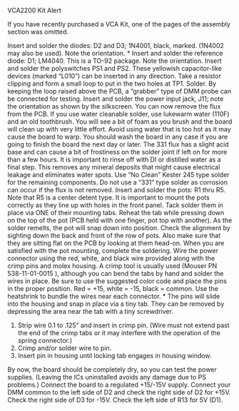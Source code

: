 

VCA2200 Kit Alert

If you have recently purchased a VCA Kit, one of the pages of the assembly section was omitted.


Insert and solder the diodes: D2 and D3; 1N4001, black, marked. (1N4002 may also be used). Note the orientation.
*
Insert and solder the reference diode: D1; LM4040. This is a TO-92 package. Note the orientation.
Insert and solder the polyswitches PS1 and PS2. These yellowish capacitor-like devices (marked “L010”) can be inserted in any direction.
Take a resistor clipping and form a small loop to put in the two holes at TP1. Solder. By keeping the loop raised above the PCB, a “grabber” type of DMM probe can be connected for testing.
Insert and solder the power input jack, J11; note the orientation as shown by the silkscreen.
You can now remove the flux from the PCB. If you use water cleanable solder, use lukewarm water (110F) and an old toothbrush. You will see a bit of foam as you brush and the board will clean up with very little effort. Avoid using water that is too hot as it may cause the board to warp. You should wash the board in any case if you are going to finish the board the next day or later. The 331 flux has a slight acid base and can cause a bit of frostiness on the solder joint if left on for more than a few hours.
It is important to rinse off with DI or distilled water as a final step. This removes any mineral deposits that might cause electrical leakage and eliminates water spots.
Use “No Clean” Kester 245 type solder for the remaining components. Do not use a “331” type solder as corrosion can occur if the flux is not removed.
Insert and solder the pots: R1 thru R5. Note that R5 is a center detent type.
It is important to mount the pots correctly as they line up with holes in the front panel. Tack solder them in place via ONE of their mounting tabs. Reheat the tab while pressing down on the top of the pot (PCB held with one finger, pot top with another). As the solder remelts, the pot will snap down into position.
Check the alignment by sighting down the back and front of the row of pots. Also  make sure that they are sitting flat on the PCB by looking at them head-on. When you are satisfied with the pot mounting, complete the soldering.
Wire the power connector using the red, white, and black wire provided along with the crimp pins and molex housing. A crimp tool is usually used (Mouser PN 538-11-01-0015 ), although you can bend the tabs by hand and solder the wires in place.  Be sure to use the suggested color code and place the pins in the proper position.  Red = +15, white = -15, black = common. Use the heatshrink to bundle the wires near each connector.
*
The pins will slide into the housing and snap in place via a tiny tab. They can be removed by depressing the area near the tab with a tiny screwdriver.

1. Strip wire 0.1 to .125” and insert in crimp pin. (Wire must not extend past the end of the crimp tabs or it may interfere with the operation of the spring connector.)
2. Crimp and/or solder wire to pin.
3. Insert pin in housing until locking tab engages in housing window.

By now, the board should be completely dry, so you can test the power supplies. (Leaving the ICs uninstalled avoids any damage due to PS problems.) Connect the board to a regulated +15/-15V supply.
Connect your DMM common to the left side of D2 and check the right side of D2 for +15V.
Check the right side of D3 for -15V.
Check the left side of R13 for  5V (D1). 
